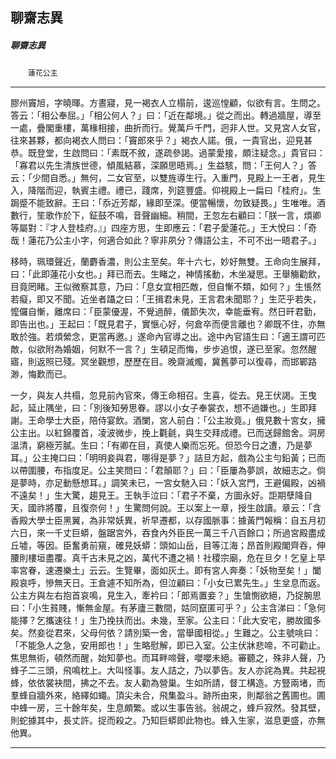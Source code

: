 

## 聊齋志異

##### 聊齋志異
　　`蓮花公主`

* * *

膠州竇旭，字曉暉。方晝寢，見一褐衣人立榻前，逡巡惶顧，似欲有言。生問之。答云：「相公奉屈。」「相公何人？」曰：「近在鄰境。」從之而出。轉過牆屋，導至一處，疊閣重樓，萬椽相接，曲折而行。覺萬戶千門，迥非人世。又見宮人女官，往來甚夥，都向褐衣人問曰：「竇郎來乎？」褐衣人諾。俄，一貴官出，迎見甚恭。既登堂，生啟問曰：「素既不敘，遂疏參謁。過蒙愛接，頗注疑念。」貴官曰：「寡君以先生清族世德，傾風結慕，深願思晤焉。」生益駭，問：「王何人？」答云：「少間自悉。」無何，二女官至，以雙旌導生行。入重門，見殿上一王者，見生入，降階而迎，執賓主禮。禮已，踐席，列筵豐盛。仰視殿上一扁曰「桂府」。生跼蹙不能致辭。王曰：「忝近芳鄰，緣即至深。便當暢懷，勿致疑畏。」生唯唯。酒數行，笙歌作於下，鉦鼓不鳴，音聲幽細。稍間，王忽左右顧曰：「朕一言，煩卿等屬對：『才人登桂府。』」四座方思，生即應云：「君子愛蓮花。」王大悅曰：「奇哉！蓮花乃公主小字，何適合如此？寧非夙分？傳語公主，不可不出一晤君子。」

移時，珮環聲近，蘭麝香濃，則公主至矣。年十六七，妙好無雙。王命向生展拜，曰：「此即蓮花小女也。」拜已而去。生睹之，神情搖動，木坐凝思。王舉觴勸飲，目竟罔睹。王似微察其意，乃曰：「息女宜相匹敵，但自慚不類，如何？」生悵然若癡，即又不聞。近坐者躡之曰：「王揖君未見，王言君未聞耶？」生茫乎若失，懡儸自慚，離席曰：「臣蒙優渥，不覺過醉，儀節失次，幸能垂宥。然日旰君勤，即告出也。」王起曰：「既見君子，實愜心好，何倉卒而便言離也？卿既不住，亦無敢於強。若煩縈念，更當再邀。」遂命內官導之出。途中內官語生曰：「適王謂可匹敵，似欲附為婚姻，何默不一言？」生頓足而悔，步步追恨，遂已至家。忽然醒寤，則返照已殘。冥坐觀想，歷歷在目。晚齋滅燭，冀舊夢可以復尋，而邯鄲路渺，悔歎而已。

一夕，與友人共榻，忽見前內官來，傳王命相召。生喜，從去。見王伏謁。王曳起，延止隅坐，曰：「別後知勞思眷。謬以小女子奉裳衣，想不過嫌也。」生即拜謝。王命學士大臣，陪侍宴飲。酒闌，宮人前白：「公主妝竟。」俄見數十宮女，擁公主出。以紅錦覆首，凌波微步，挽上氍毹，與生交拜成禮。已而送歸館舍。洞房溫清，窮極芳膩。生曰：「有卿在目，真使人樂而忘死。但恐今日之遭，乃是夢耳。」公主掩口曰：「明明妾與君，哪得是夢？」詰旦方起，戲為公主勻鉛黃；已而以帶圍腰，布指度足。公主笑問曰：「君顛耶？」曰：「臣屢為夢誤，故細志之。倘是夢時，亦足動懸想耳。」調笑未已，一宮女馳入曰：「妖入宮門，王避偏殿，凶禍不遠矣！」生大驚，趨見王。王執手泣曰：「君子不棄，方圖永好。詎期孽降自天，國祚將覆，且復奈何！」生驚問何說。王以案上一章，授生啟讀。章云：「含香殿大學士臣黑翼，為非常妖異，祈早遷都，以存國脈事：據黃門報稱：自五月初六日，來一千丈巨蟒，盤踞宮外，吞食內外臣民一萬三千八百餘口；所過宮殿盡成丘墟，等因。臣奮勇前窺，確見妖蟒：頭如山岳，目等江海；昂首則殿閣齊吞，伸腰則樓垣盡覆。真千古未見之凶，萬代不遭之禍！社稷宗廟，危在旦夕！乞皇上早率宮眷，速遷樂土」云云。生覽畢，面如灰土。即有宮人奔奏：「妖物至矣！」闔殿哀呼，慘無天日。王倉遽不知所為，但泣顧曰：「小女已累先生。」生坌息而返。公主方與左右抱首哀鳴，見生入，牽衿曰：「郎焉置妾？」生愴惻欲絕，乃捉腕思曰：「小生貧賤，慚無金屋。有茅廬三數間，姑同竄匿可乎？」公主含涕曰：「急何能擇？乞攜速往！」生乃挽扶而出。未幾，至家。公主曰：「此大安宅，勝故國多矣。然妾從君來，父母何依？請別築一舍，當舉國相從。」生難之。公主號咷曰：「不能急人之急，安用郎也！」生略慰解，即已入室。公主伏牀悲啼，不可勸止。焦思無術，頓然而醒，始知夢也。而耳畔啼聲，嚶嚶未絕。審聽之，殊非人聲，乃蜂子二三頭，飛鳴枕上。大叫怪事。友人詰之，乃以夢告。友人亦詫為異。共起視蜂，依依裳袂間，拂之不去。友人勸為營巢。生如所請，督工構造。方豎兩堵，而羣蜂自牆外來，絡繹如蠅。頂尖未合，飛集盈斗。跡所由來，則鄰翁之舊圃也。圃中蜂一房，三十餘年矣，生息頗繁。或以生事告翁。翁覘之，蜂戶寂然。發其壁，則蛇據其中，長丈許。捉而殺之。乃知巨蟒即此物也。蜂入生家，滋息更盛，亦無他異。

* * *

